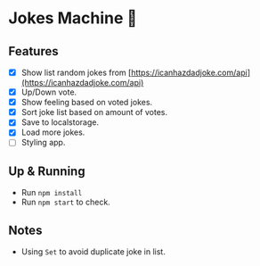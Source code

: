 # Jokes Machine 🤣

## Features

- [x] Show list random jokes from [https://icanhazdadjoke.com/api](https://icanhazdadjoke.com/api)
- [x] Up/Down vote.
- [x] Show feeling based on voted jokes.
- [x] Sort joke list based on amount of votes.
- [x] Save to localstorage.
- [x] Load more jokes.
- [ ] Styling app.

## Up & Running

- Run `npm install`
- Run `npm start` to check.

## Notes

- Using `Set` to avoid duplicate joke in list.
